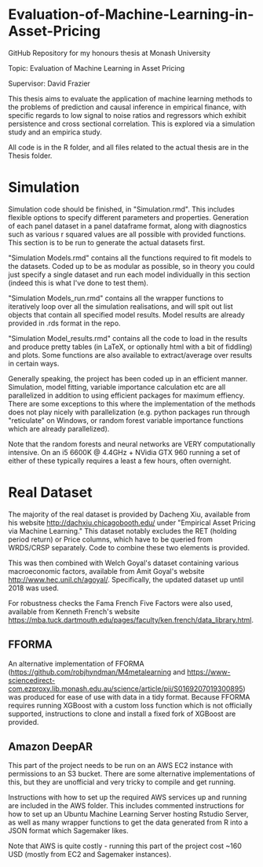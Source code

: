 # Evaluation-of-Machine-Learning-in-Asset-Pricing

GitHub Repository for my honours thesis at Monash University

Topic: Evaluation of Machine Learning in Asset Pricing

Supervisor: David Frazier

This thesis aims to evaluate the application of machine learning methods to the problems of prediction and causal inference in empirical finance, with specific regards to low signal to noise ratios and regressors which exhibit persistence and cross sectional correlation. This is explored via a simulation study and an empirica study.

All code is in the R folder, and all files related to the actual thesis are in the Thesis folder.

# Simulation

Simulation code should be finished, in "Simulation.rmd". This includes flexible options to specify different parameters and properties. Generation of each panel dataset in a panel dataframe format, along with diagnostics such as various r squared values are all possible with provided functions. This section is to be run to generate the actual datasets first.

"Simulation Models.rmd" contains all the functions required to fit models to the datasets. Coded up to be as modular as possible, so in theory you could just specify a single dataset and run each model individually in this section (indeed this is what I've done to test them).

"Simulation Models_run.rmd" contains all the wrapper functions to iteratively loop over all the simulation realisations, and will spit out list objects that contain all specified model results. Model results are already provided in .rds format in the repo.

"Simulation Model_results.rmd" contains all the code to load in the results and produce pretty tables (in LaTeX, or optionally html with a bit of fiddling) and plots. Some functions are also available to extract/average over results in certain ways.

Generally speaking, the project has been coded up in an efficient manner. Simulation, model fitting, variable importance calculation etc are all parallelized in addition to using efficient packages for maximum effiency. There are some exceptions to this where the implementation of the methods does not play nicely with parallelization (e.g. python packages run through "reticulate" on Windows, or random forest variable importance functions which are already parallelized).

Note that the random forests and neural networks are VERY computationally intensive. On an i5 6600K @ 4.4GHz + NVidia GTX 960 running a set of either of these typically requires a least a few hours, often overnight.

# Real Dataset

The majority of the real dataset is provided by Dacheng Xiu, available from his website http://dachxiu.chicagobooth.edu/ under "Empirical Asset Pricing via Machine Learning." This dataset notably excludes the RET (holding period return) or Price columns, which have to be queried from WRDS/CRSP separately. Code to combine these two elements is provided.

This was then combined with Welch Goyal's dataset containing various macroeconomic factors, available from Amit Goyal's website http://www.hec.unil.ch/agoyal/. Specifically, the updated dataset up until 2018 was used. 

For robustness checks the Fama French Five Factors were also used, available from Kenneth French's website https://mba.tuck.dartmouth.edu/pages/faculty/ken.french/data_library.html.

## FFORMA

An alternative implementation of FFORMA (https://github.com/robjhyndman/M4metalearning and https://www-sciencedirect-com.ezproxy.lib.monash.edu.au/science/article/pii/S0169207019300895) was produced for ease of use with data in a tidy format. Because FFORMA requires running XGBoost with a custom loss function which is not officially supported, instructions to clone and install a fixed fork of XGBoost are provided.

## Amazon DeepAR

This part of the project needs to be run on an AWS EC2 instance with permissions to an S3 bucket. There are some alternative implementations of this, but they are unofficial and very tricky to compile and get running.

Instructions with how to set up the required AWS services up and running are included in the AWS folder. This includes commented instructions for how to set up an Ubuntu Machine Learning Server hosting Rstudio Server, as well as many wrapper functions to get the data generated from R into a JSON format which Sagemaker likes.

Note that AWS is quite costly - running this part of the project cost ~160 USD (mostly from EC2 and Sagemaker instances). 
